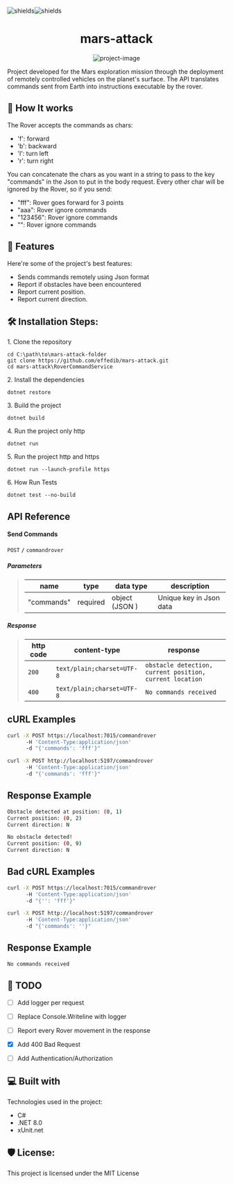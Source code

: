 <p align="left"><img src="https://github.com/effedib/mars-attack/actions/workflows/dotnet.yml/badge.svg?branch=main" alt="shields"><img src="https://img.shields.io/codecov/c/github/effedib/mars-attack" alt="shields"></p>
<h1 align="center" id="title">mars-attack</h1>

<p align="center"><img src="https://socialify.git.ci/effedib/mars-attack/image?language=1&amp;name=1&amp;owner=1&amp;theme=Light" alt="project-image"></p>

<p id="description">Project developed for the Mars exploration mission through the deployment of remotely controlled vehicles on the planet's surface. The API translates commands sent from Earth into instructions executable by the rover.</p>
  

<h2>👷 How It works</h2>

The Rover accepts the commands as chars:

*   'f':   forward
*   'b':   backward
*   'l':   turn left
*   'r':   turn right

You can concatenate the chars as you want in a string to pass to the key "commands" in the Json to put in the body request.
Every other char will be ignored by the Rover, so if you send:

*   "fff":   Rover goes forward for 3 points
*   "aaa":   Rover ignore commands
*   "123456":   Rover ignore commands
*   "":   Rover ignore commands

<h2>🧐 Features</h2>

Here're some of the project's best features:

*   Sends commands remotely using Json format
*   Report if obstacles have been encountered
*   Report current position.
*   Report current direction.

<h2>🛠️ Installation Steps:</h2>

<p>1. Clone the repository</p>

```
cd C:\path\to\mars-attack-folder
git clone https://github.com/effedib/mars-attack.git
cd mars-attack\RoverCommandService
```

<p>2. Install the dependencies</p>

```
dotnet restore
```

<p>3. Build the project</p>

```
dotnet build
```

<p>4. Run the project only http</p>

```
dotnet run
```

<p>5. Run the project http and https</p>

```
dotnet run --launch-profile https
```

<p>6. How Run Tests</p>

```
dotnet test --no-build
```


## API Reference

#### Send Commands

 <summary><code>POST</code> <code><b>/</b></code> <code>commandrover</code></summary>

##### Parameters

> | name      |  type     | data type               | description                                                           |
> |-----------|-----------|-------------------------|-----------------------------------------------------------------------|
> | "commands" |  required | object (JSON )   | Unique key in Json data  |


##### Response

> | http code     | content-type                      | response                                                            |
> |---------------|-----------------------------------|---------------------------------------------------------------------|
> | `200`         | `text/plain;charset=UTF-8`        | `obstacle detection, current position, current location` |
> | `400`         | `text/plain;charset=UTF-8`        | `No commands received` |


## cURL Examples

```bash
curl -X POST https://localhost:7015/commandrover
      -H 'Content-Type:application/json'
      -d "{'commands': 'fff'}"

curl -X POST http://localhost:5197/commandrover
      -H 'Content-Type:application/json'
      -d "{'commands': 'fff'}"

```

## Response Example

```bash
Obstacle detected at position: (0, 1)
Current position: (0, 2)
Current direction: N

No obstacle detected!
Current position: (0, 9)
Current direction: N
```

## Bad cURL Examples

```bash
curl -X POST https://localhost:7015/commandrover
      -H 'Content-Type:application/json'
      -d "{'': 'fff'}"

curl -X POST http://localhost:5197/commandrover
      -H 'Content-Type:application/json'
      -d "{'commands': ''}"

```

## Response Example

```bash
No commands received
```

<h2>📝 TODO</h2>

- [ ] Add logger per request
- [ ] Replace Console.Writeline with logger
- [ ] Report every Rover movement in the response
- [X] Add 400 Bad Request
- [ ] Add Authentication/Authorization


<h2>💻 Built with</h2>

Technologies used in the project:

*   C#
*   .NET 8.0
*   xUnit.net

<h2>🛡️ License:</h2>

This project is licensed under the MIT License
